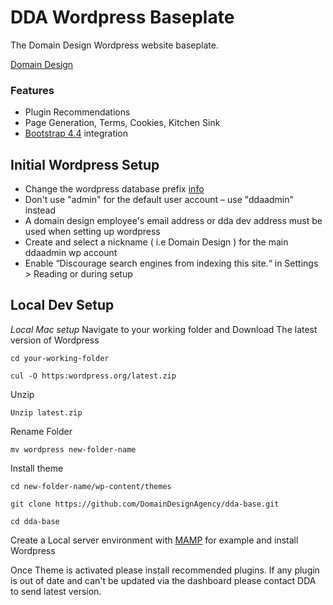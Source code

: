 # DDA Wordpress Baseplate
The Domain Design Wordpress website baseplate.

[Domain Design](https://www.domaindesignagency.com/)

### Features 
- Plugin Recommendations 
- Page Generation, Terms, Cookies, Kitchen Sink
- [Bootstrap 4.4](https://getbootstrap.com/) integration 

## Initial Wordpress Setup
- Change the wordpress database prefix [info](https://www.wpbeginner.com/wp-tutorials/how-to-change-the-wordpress-database-prefix-to-improve-security/)
- Don't use "admin" for the default user account – use "ddaadmin" instead
- A domain design employee's email address or dda dev address must be used when setting up wordpress
- Create and select a nickname ( i.e Domain Design ) for the main ddaadmin wp account
- Enable “Discourage search engines from indexing this site.“ in Settings > Reading or during setup

## Local Dev Setup
*Local Mac setup*
Navigate to your working folder and Download The latest version of Wordpress 
```
cd your-working-folder

cul -O https:wordpress.org/latest.zip
```
Unzip
```
Unzip latest.zip 
```
Rename Folder 
```
mv wordpress new-folder-name
```
Install theme
```
cd new-folder-name/wp-content/themes

git clone https://github.com/DomainDesignAgency/dda-base.git

cd dda-base
```

Create a Local server environment with [MAMP](https://www.mamp.info/en/) for example and install Wordpress 

Once Theme is activated please install recommended plugins. If any plugin is out of date and can't be updated via the dashboard please contact DDA to send latest version. 



